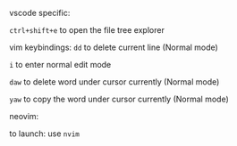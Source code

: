 vscode specific:

`ctrl+shift+e` to open the file tree explorer

vim keybindings:
`dd` to delete current line (Normal mode)

`i` to enter normal edit mode 

`daw` to delete word under cursor currently  (Normal mode)

`yaw` to copy the word under cursor currently (Normal mode)

neovim:

to launch: use `nvim`
